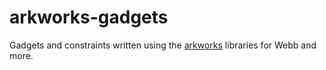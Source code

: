 # arkworks-gadgets

Gadgets and constraints written using the [arkworks](https://github.com/arkworks-rs) libraries for Webb and more.
